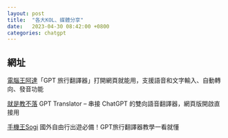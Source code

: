 ```yaml
---
layout: post
title:  "各大KOL、媒體分享"
date:   2023-04-30 08:42:00 +0800
categories: chatgpt
---
```



## 網址
[電腦王阿達](https://www.kocpc.com.tw/archives/489770)「GPT 旅行翻譯器」打開網頁就能用，支援語音和文字輸入、自動轉向、發音功能

[就是教不落](https://steachs.com/archives/62606) GPT Translator – 串接 ChatGPT 的雙向語音翻譯器，網頁版開啟直接用

[手機王Sogi](https://www.sogi.com.tw/articles/how_to/6259695) 國外自由行出遊必備！GPT旅行翻譯器教學一看就懂

